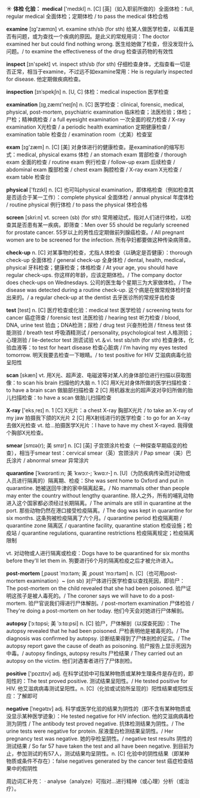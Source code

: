 ☀ <span class="category">**体检 化验：**</span>
<span class="vocabulary">**medical**</span> ['medɪkl] 
<span class="definition">n. [C] [英]（如入职前所做的）全面体检：</span>full, regular medical 全面体检；定期体检 / to pass the medical 体检合格

<span class="vocabulary">**examine**</span> [ɪɡ'zæmɪn] 
<span class="definition">vt. examine sth/sb (for sth) 给某人做医学检查，以看其是否有问题，或为查找一个疾病的原因。是此义的常规用词：</span>The doctor examined her but could find nothing wrong. 医生给她做了检查，但没发现什么问题。/ to examine the effectiveness of the drug 检查该药物的有效性

<span class="vocabulary">**inspect**</span> [ɪn'spekt] 
<span class="definition">vt. inspect sth/sb (for sth) 仔细检查身体，尤指查看一切是否正常，相当于examine，不过远不如examine常用：</span>He is regularly inspected for disease. 他定期做疾病检查。
           
<span class="vocabulary">**inspection**</span> [ɪnˈspekʃn]
<span class="definition">n. [U, C] 体检：</span>medical inspection 医学检查

<span class="vocabulary">**examination**</span> [ɪɡ͵zæmɪ'neɪʃn] 
<span class="definition">n. [C] 医学检查：</span>clinical, forensic, medical, physical, post-mortem, psychiatric examination 临床检查；法医检验；体检；尸检；精神病检查 / a full eyesight examination 一次全面的视力检查 / X-ray examination X光检查 / a periodic health examination 定期健康检查 / examination table 检查台 / examination room（尤美）检查室

<span class="vocabulary">**exam**</span> [ɪɡ'zæm] 
<span class="definition">n. [C] [美] 对身体进行的健康检查。是examination的缩写形式：</span>medical, physical exams 体检 / an stomach exam 胃部检查 / thorough exam 全面的检查 / routine exam 例行检查 / follow-up exam 后续检查 / abdominal exam 腹部检查 / chest exam 胸腔检查 / X-ray exam X光检查 / exam table 检查台

<span class="vocabulary">**physical**</span> ['fɪzɪkl] 
<span class="definition">n. [C] 也可叫physical examination，即体格检查（例如检查其是否适合于某一工作）：</span>complete physical 全面体检 / annual physical 年度体检 / routine physical 例行体检 / to pass the physical 体检合格

<span class="vocabulary">**screen**</span> [skri:n] 
<span class="definition">vt. screen (sb) (for sth) 常用被动式，指对人们进行体检，以检查其是否患有某一疾病，即筛查：</span>Men over 55 should be regularly screened for prostate cancer. 55岁以上的男性应定期做前列腺癌检查。/ All pregnant women are to be screened for the infection. 所有孕妇都要做这种传染病筛查。
           
<span class="vocabulary">**check-up**</span>
<span class="definition">n. [C] 对某事物的检查，尤指人体检查（以确定是否健康）：</span>thorough check-up 全面体检 / general check-up 全身体检 / dental, health, medical，physical 牙科检查；健康检查；体格检查 / At your age, you should have regular check-ups. 你这样的年龄，应该定期体检。/ The company doctor does check-ups on Wednesdays. 公司的医生每个星期三为大家做体检。/ The disease was detected during a routine check-up. 这个病是在做常规体检时查出来的。/ a regular check-up at the dentist 去牙医诊所的常规牙齿检查

<span class="vocabulary">**test**</span> [test] 
<span class="definition">n. [C] 医疗检查或化验：</span>medical test 医学检验 / screening tests for cancer 癌症筛查 / forensic test 法医检验 / hearing test 听力检查 / blood, DNA, urine test 验血；DNA检测；尿检 / drug test 兴奋剂检测 / fitness test 体能测验 / breath test 呼吸酒精测试 / personality, psychological test 人格测验；心理测验 / lie-detector test 测谎试验 <span class="definition">vt.＆vi. test sb/sth (for sth) 检查身体，化验血液等：</span>to test for heart disease 检查心脏病 / I’m having my eyes tested tomorrow. 明天我要去检查一下眼睛。/ to test positive for HIV 艾滋病病毒化验呈阳性 

<span class="vocabulary">**scan**</span> [skæn] 
<span class="definition">vt. 用X光、超声波、电磁波等对某人的身体部位进行扫描以获取图像：</span>to scan his brain 扫描他的大脑 <span class="definition">n. 1 [C] 用X光对身体所做的医学扫描检查：</span>to have a brain scan 做脑部扫描检查 <span class="definition">2 [C] 用机器发出的超声波对孕妇所做的胎儿扫描检查：</span>to have a scan 做胎儿扫描检查

<span class="vocabulary">**X-ray**</span> ['eks͵reɪ] 
<span class="definition">n. 1 [C] X光片：</span>a chest X-ray 胸部X光片 / to take an X-ray of my jaw 拍摄我下颌的X光片 <span class="definition">2 [C] 用X射线进行的医学检查：</span>to go for an X-ray 去做X光检查 <span class="definition">vt. 给…拍摄医学X光片：</span>I have to have my chest X-rayed. 我得做个胸部X光检查。
           
<span class="vocabulary">**smear**</span> [smɪə(r); 美 smɪr]
<span class="definition">n. [C] [英] 子宫颈涂片检查（一种探查早期癌变的检查），相当于smear test：</span>cervical smear（英）宫颈涂片 / Pap smear（美）巴氏涂片 / abnormal smear 异常涂片

<span class="vocabulary">**quarantine**</span> [ˈkwɒrənti:n; 美 ˈkwɔ:r-; ˈkwɑ:r-]
<span class="definition">n. [U]（为防疾病传染而对动物或人员进行隔离的）隔离期、检疫：</span>She was sent home to Oxford and put in quarantine. 她被送回牛津的家中隔离起来。/ No mammals other than people may enter the country without lengthy quarantine. 除人之外，所有的哺乳动物进入这个国家都必须经过长期隔离。/ The animals are still in quarantine at the port. 那些动物仍然在港口接受检疫隔离。/ The dog was kept in quarantine for six months. 这条狗被检疫隔离了六个月。/ quarantine period 检疫隔离期 / quarantine zone 隔离区 / quarantine facility, quarantine station 检疫设施；检疫站 / quarantine regulations, quarantine restrictions 检疫隔离规定；检疫隔离限制

<span class="definition">vt. 对动物或人进行隔离或检疫：</span>Dogs have to be quarantined for six months before they'll let them in. 狗要进行6个月的隔离检疫之后才被允许进入。

<span class="vocabulary">**post-mortem**</span> [ˌpəʊst ˈmɔ:təm; 美 ˌpoʊst ˈmɔ:rtəm]
<span class="definition">n. [C]（也可用post-mortem examination）~ (on sb) 对尸体进行医学检查以查找死因，即验尸：</span>The post-mortem on the child revealed that she had been poisoned. 验尸证明这孩子是被人毒死的。/ The coroner says we will have to do a post-mortem. 验尸官说我们得进行尸体解剖。/ post-mortem examination 尸体检验 / They're doing a post-mortem on her today. 他们今天会对她进行尸体解剖。
           
<span class="vocabulary">**autopsy**</span> [ˈɔ:tɒpsi; 美 ˈɔ:tɑ:psi]
<span class="definition">n. [C] 验尸，尸体解剖（以探查死因）：</span>The autopsy revealed that he had been poisoned. 尸检表明他是被毒死的。/ The diagnosis was confirmed by autopsy. 诊断结果得到了尸体剖检的证实。/ The autopsy report gave the cause of death as poisoning. 验尸报告上显示死因为中毒。/ autopsy findings, autopsy results 尸检结果 / They carried out an autopsy on the victim. 他们对遇害者进行了尸体剖检。

<span class="vocabulary">**positive**</span> ['pɒzɪtɪv] 
<span class="definition">adj. 在科学试验中可指某种物质或某种生理条件是存在的，即阳性的：</span>The test proved positive. 测试结果呈阳性。/ He tested positive for HIV. 他艾滋病病毒测试呈阳性。<span class="definition">n. [C]（化验或试验所呈现的）阳性结果或阳性反应：</span>了解即可
           
<span class="vocabulary">**negative**</span> [ˈnegətɪv]
<span class="definition">adj. 科学或医学化验的结果为阴性的（即不含有某种物质或没显示某种医学迹象）：</span>He tested negative for HIV infection. 他的艾滋病病毒检测为阴性 / The antibody test proved negative. 抗体检测结果为阴性。/ The urine tests were negative for protein. 尿液蛋白检测结果呈阴性。/ Her pregnancy test was negative. 她的孕检呈阴性。/ negative test results 阴性的测试结果 / So far 57 have taken the test and all have been negative. 到目前为止，参加测试的有57人，测试结果均呈阴性。<span class="definition">n. [C] 化验中的阴性结果（即某种物质或条件不存在）：</span>false negatives generated by the cancer test 癌症检查结果中的假阴性

周边词汇补充：
· analyse（analyze）可指对…进行精神（或心理）分析（或治疗）。

